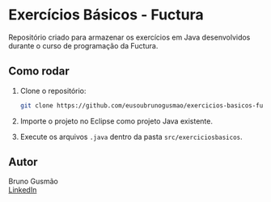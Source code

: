 # Exercícios Básicos - Fuctura

Repositório criado para armazenar os exercícios em Java desenvolvidos durante o curso de programação da Fuctura.

## Como rodar

1. Clone o repositório:
   ```bash
   git clone https://github.com/eusoubrunogusmao/exercicios-basicos-fuctura.git
   ```

2. Importe o projeto no Eclipse como projeto Java existente.

3. Execute os arquivos `.java` dentro da pasta `src/exerciciosbasicos`.

## Autor

Bruno Gusmão  
[LinkedIn](https://www.linkedin.com/in/eusoubrunogusmao/)
